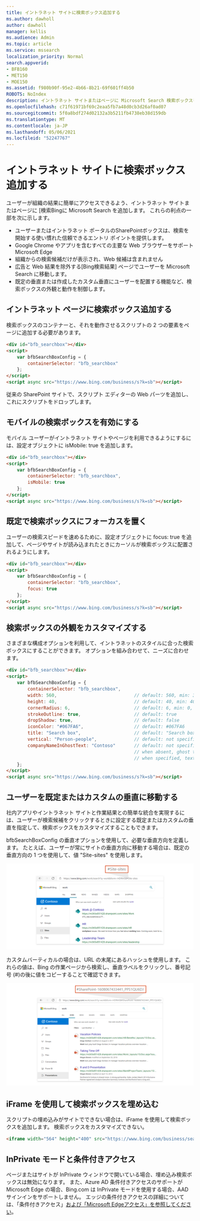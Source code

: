 ```yaml
---
title: イントラネット サイトに検索ボックス追加する
ms.author: dawholl
author: dawholl
manager: kellis
ms.audience: Admin
ms.topic: article
ms.service: mssearch
localization_priority: Normal
search.appverid:
- BFB160
- MET150
- MOE150
ms.assetid: f980b90f-95e2-4b66-8b21-69f601ff4b50
ROBOTS: NoIndex
description: イントラネット サイトまたはページに Microsoft Search 検索ボックスを追加することで、関連する検索候補を取得し、作業結果をより速く検索できます。
ms.openlocfilehash: c71f61971bf69c2eaa5fb7a48d0cb3d26af0ad07
ms.sourcegitcommit: 5f0a8bdf274d02132a3b5211fb4738eb38d159db
ms.translationtype: MT
ms.contentlocale: ja-JP
ms.lasthandoff: 05/06/2021
ms.locfileid: "52247767"
---
```

# <a name="add-a-search-box-to-your-intranet-site"></a>イントラネット サイトに検索ボックス追加する

ユーザーが組織の結果に簡単にアクセスできるよう、イントラネット サイトまたはページに [検索Bingに Microsoft Search を追加します。 これらの利点の一部を次に示します。

- ユーザーまたはイントラネット ポータルのSharePointボックスは、検索を開始する使い慣れた信頼できるエントリ ポイントを提供します。
- Google Chrome やアプリを含むすべての主要な Web ブラウザーをサポートMicrosoft Edge
- 組織からの検索候補だけが表示され、Web 候補は含まれません
- 広告と Web 結果を除外する[Bing検索結果] ページでユーザーを Microsoft Search に移動します。
- 既定の垂直または作成したカスタム垂直にユーザーを配置する機能など、検索ボックスの外観と動作を制御します。
  
## <a name="add-a-search-box-to-an-intranet-page"></a>イントラネット ページに検索ボックス追加する

検索ボックスのコンテナーと、それを動作させるスクリプトの 2 つの要素をページに追加する必要があります。
  
```html
<div id="bfb_searchbox"></div>
<script>
    var bfbSearchBoxConfig = {
        containerSelector: "bfb_searchbox"
    };
</script>
<script async src="https://www.bing.com/business/s?k=sb"></script>
```

従来の SharePoint サイトで、スクリプト エディターの Web パーツを追加し、これにスクリプトをドロップします。
  
## <a name="enable-the-search-box-for-mobile"></a>モバイルの検索ボックスを有効にする

モバイル ユーザーがイントラネット サイトやページを利用できるようにするには、設定オブジェクトに isMobile: true を追加します。
  
```html
<div id="bfb_searchbox"></div>
<script>
    var bfbSearchBoxConfig = {
        containerSelector: "bfb_searchbox", 
        isMobile: true
    };
</script>
<script async src="https://www.bing.com/business/s?k=sb"></script>
```

## <a name="put-focus-on-the-search-box-by-default"></a>既定で検索ボックスにフォーカスを置く

ユーザーの検索スピードを速めるために、設定オブジェクトに focus: true を追加して、ページやサイトが読み込まれたときにカーソルが検索ボックスに配置されるようにします。
  
```html
<div id="bfb_searchbox"></div>
<script>
    var bfbSearchBoxConfig = {
        containerSelector: "bfb_searchbox",
        focus: true
    };
</script>
<script async src="https://www.bing.com/business/s?k=sb"></script>
```

## <a name="customize-the-appearance-of-the-search-box"></a>検索ボックスの外観をカスタマイズする 

さまざまな構成オプションを利用して、イントラネットのスタイルに合った検索ボックスにすることができます。 オプションを組み合わせて、ニーズに合わせます。

```html
<div id="bfb_searchbox"></div>
<script>
    var bfbSearchBoxConfig = {
        containerSelector: "bfb_searchbox",
        width: 560,                             // default: 560, min: 360, max: 650
        height: 40,                             // default: 40, min: 40, max: 72
        cornerRadius: 6,                        // default: 6, min: 0, max: 25                                   
        strokeOutline: true,                    // default: true
        dropShadow: true,                       // default: false
        iconColor: "#067FA6",                   // default: #067FA6
        title: "Search box",                    // default: "Search box"
        vertical: "Person-people",              // default: not specified, search box directs to the All vertical on the WORK results page
        companyNameInGhostText: "Contoso"       // default: not specified
                                                // when absent, ghost text will be "Search work"
                                                // when specified, text will be "Search <companyNameInGhostText>"
    };
</script>
<script async src="https://www.bing.com/business/s?k=sb"></script>
```

## <a name="direct-users-to-a-default-or-custom-vertical"></a>ユーザーを既定またはカスタムの垂直に移動する

社内アプリやイントラネット サイトと作業結果との簡単な統合を実現するには、ユーザーが検索候補をクリックするときに設定する既定またはカスタムの垂直を指定して、検索ボックスをカスタマイズすることもできます。

bfbSearchBoxConfig の垂直オプションを使用して、必要な垂直方向を定義します。 たとえば、ユーザーが常にサイトの垂直方向に移動する場合は、既定の垂直方向の 1 つを使用して、値 "Site-sites" を使用します。

![サイトの垂直方向の結果と URL を表示Bing Microsoft Search の作業結果ページのスクリーンショット](media/sites-vertical-esb.png)

カスタムバーティカルの場合は、URL の末尾にあるハッシュを使用します。 これらの値は、Bing の作業ページから検索し、垂直ラベルをクリックし、番号記号 (#)の後に値をコピーすることで確認できます。

![カスタムプレゼンテーションの垂直方向の結果と URL をBing Microsoft Search の作業結果ページのスクリーンショット](media/custom-vertical-esb.png)

## <a name="use-an-iframe-to-embed-a-search-box"></a>iFrame を使用して検索ボックスを埋め込む

スクリプトの埋め込みがサイトでできない場合は、iFrame を使用して検索ボックスを追加します。 検索ボックスをカスタマイズできない。
  
```html
<iframe width="564" height="400" src="https://www.bing.com/business/searchbox"></iframe>
```

## <a name="inprivate-mode-and-conditional-access"></a>InPrivate モードと条件付きアクセス

ページまたはサイトが InPrivate ウィンドウで開いている場合、埋め込み検索ボックスは無効になります。 また、Azure AD 条件付きアクセスのサポートが Microsoft Edge の場合、Bing.com は InPrivate モードを使用する場合、AAD サインインをサポートしません。 エッジの条件付きアクセスの詳細については、「条件付きアクセス」[および「Microsoft Edgeアクセス」を参照してください](https://docs.microsoft.com/deployedge/ms-edge-security-conditional-access#accessing-conditional-access-protected-resources-in-microsoft-edge)。 